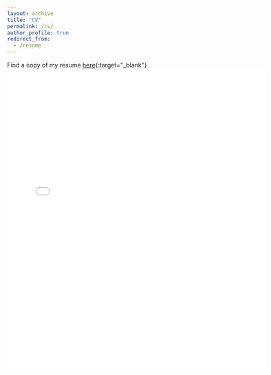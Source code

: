 ```yaml
---
layout: archive
title: "CV"
permalink: /cv/
author_profile: true
redirect_from:
  - /resume
---
```


Find a copy of my resume [here](../files/resume.pdf){:target="_blank"}
<embed src="{{ site.baseurl }}/files/resume.pdf" width="600" height="700" type='application/pdf'>
